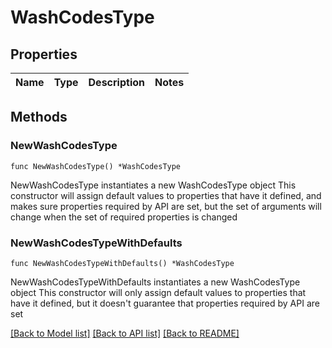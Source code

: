 # WashCodesType

## Properties

Name | Type | Description | Notes
------------ | ------------- | ------------- | -------------

## Methods

### NewWashCodesType

`func NewWashCodesType() *WashCodesType`

NewWashCodesType instantiates a new WashCodesType object
This constructor will assign default values to properties that have it defined,
and makes sure properties required by API are set, but the set of arguments
will change when the set of required properties is changed

### NewWashCodesTypeWithDefaults

`func NewWashCodesTypeWithDefaults() *WashCodesType`

NewWashCodesTypeWithDefaults instantiates a new WashCodesType object
This constructor will only assign default values to properties that have it defined,
but it doesn't guarantee that properties required by API are set


[[Back to Model list]](../README.md#documentation-for-models) [[Back to API list]](../README.md#documentation-for-api-endpoints) [[Back to README]](../README.md)


